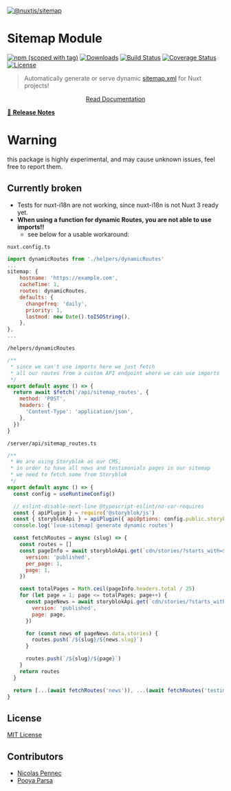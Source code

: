 [![@nuxtjs/sitemap](docs/static/preview.png)](https://sitemap.nuxtjs.org)

# Sitemap Module

[![npm (scoped with tag)](https://img.shields.io/npm/v/@nuxtjs/sitemap/latest?style=flat-square)](https://npmjs.com/package/@nuxtjs/sitemap)
[![Downloads](https://img.shields.io/npm/dw/@nuxtjs/sitemap?style=flat-square)](https://npmjs.com/package/@nuxtjs/sitemap)
[![Build Status](https://img.shields.io/circleci/project/github/nuxt-community/sitemap-module?style=flat-square)](https://app.circleci.com/pipelines/github/nuxt-community/sitemap-module)
[![Coverage Status](https://img.shields.io/codecov/c/github/nuxt-community/sitemap-module?style=flat-square)](https://codecov.io/gh/nuxt-community/sitemap-module)
[![License](https://img.shields.io/npm/l/@nuxtjs/sitemap?style=flat-square)](http://standardjs.com)

> Automatically generate or serve dynamic [sitemap.xml](https://www.sitemaps.org/protocol.html) for Nuxt projects!

<p align="center">
  <a href="https://sitemap.nuxtjs.org">Read Documentation</a>
</p>

[📖 **Release Notes**](./CHANGELOG.md)

# Warning
this package is highly experimental, and may cause unknown issues, feel free to report them.

## Currently broken
- Tests for nuxt-i18n are not working, since nuxt-i18n is not Nuxt 3 ready yet.
- **When using a function for dynamic Routes, you are not able to use imports!!**
  - see below for a usable workaround:

`nuxt.config.ts`
```js
import dynamicRoutes from './helpers/dynamicRoutes'
...
sitemap: {
    hostname: 'https://example.com', 
    cacheTime: 1,
    routes: dynamicRoutes,
    defaults: {
      changefreq: 'daily',
      priority: 1,
      lastmod: new Date().toISOString(),
    },
},
...
```

`/helpers/dynamicRoutes`
```js
/**
 * since we can't use imports here we just fetch
 * all our routes from a custom API endpoint where we can use imports
 */
export default async () => {
  return await $fetch('/api/sitemap_routes', {
    method: 'POST',
    headers: {
      'Content-Type': 'application/json',
    },
  })
}

```

`/server/api/sitemap_routes.ts`
```js
/**
 * We are using Storyblok as our CMS,
 * in order to have all news and testimonials pages in our sitemap
 * we need to fetch some from Storyblok
 */
export default async () => {
  const config = useRuntimeConfig()

  // eslint-disable-next-line @typescript-eslint/no-var-requires
  const { apiPlugin } = require('@storyblok/js')
  const { storyblokApi } = apiPlugin({ apiOptions: config.public.storyblok })
  console.log('[vue-sitemap] generate dynamic routes')

  const fetchRoutes = async (slug) => {
    const routes = []
    const pageInfo = await storyblokApi.get(`cdn/stories/?starts_with=${slug}`, {
      version: 'published',
      per_page: 1,
      page: 1,
    })

    const totalPages = Math.ceil(pageInfo.headers.total / 25)
    for (let page = 1; page <= totalPages; page++) {
      const pageNews = await storyblokApi.get(`cdn/stories/?starts_with=${slug}`, {
        version: 'published',
        page: page,
      })

      for (const news of pageNews.data.stories) {
        routes.push(`/${slug}/${news.slug}`)
      }

      routes.push(`/${slug}/${page}`)
    }
    return routes
  }

  return [...(await fetchRoutes('news')), ...(await fetchRoutes('testimonials'))]
}
```

## License

[MIT License](./LICENSE)

## Contributors

- [Nicolas Pennec](https://github.com/NicoPennec)
- [Pooya Parsa](https://github.com/pi0)
